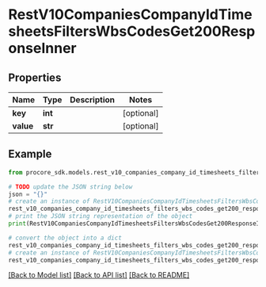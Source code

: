 # RestV10CompaniesCompanyIdTimesheetsFiltersWbsCodesGet200ResponseInner


## Properties

Name | Type | Description | Notes
------------ | ------------- | ------------- | -------------
**key** | **int** |  | [optional] 
**value** | **str** |  | [optional] 

## Example

```python
from procore_sdk.models.rest_v10_companies_company_id_timesheets_filters_wbs_codes_get200_response_inner import RestV10CompaniesCompanyIdTimesheetsFiltersWbsCodesGet200ResponseInner

# TODO update the JSON string below
json = "{}"
# create an instance of RestV10CompaniesCompanyIdTimesheetsFiltersWbsCodesGet200ResponseInner from a JSON string
rest_v10_companies_company_id_timesheets_filters_wbs_codes_get200_response_inner_instance = RestV10CompaniesCompanyIdTimesheetsFiltersWbsCodesGet200ResponseInner.from_json(json)
# print the JSON string representation of the object
print(RestV10CompaniesCompanyIdTimesheetsFiltersWbsCodesGet200ResponseInner.to_json())

# convert the object into a dict
rest_v10_companies_company_id_timesheets_filters_wbs_codes_get200_response_inner_dict = rest_v10_companies_company_id_timesheets_filters_wbs_codes_get200_response_inner_instance.to_dict()
# create an instance of RestV10CompaniesCompanyIdTimesheetsFiltersWbsCodesGet200ResponseInner from a dict
rest_v10_companies_company_id_timesheets_filters_wbs_codes_get200_response_inner_from_dict = RestV10CompaniesCompanyIdTimesheetsFiltersWbsCodesGet200ResponseInner.from_dict(rest_v10_companies_company_id_timesheets_filters_wbs_codes_get200_response_inner_dict)
```
[[Back to Model list]](../README.md#documentation-for-models) [[Back to API list]](../README.md#documentation-for-api-endpoints) [[Back to README]](../README.md)


